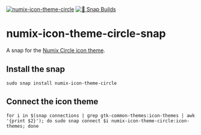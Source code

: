 [![numix-icon-theme-circle](https://snapcraft.io/numix-icon-theme-circle/badge.svg)](https://snapcraft.io/numix-icon-theme-circle) [![🧪 Snap Builds](https://github.com/kz6fittycent/numix-icon-theme-circle-snap/actions/workflows/test-snap-can-build.yml/badge.svg)](https://github.com/kz6fittycent/numix-icon-theme-circle-snap/actions/workflows/test-snap-can-build.yml)

# numix-icon-theme-circle-snap
A snap for the [Numix Circle icon theme](https://github.com/numixproject/numix-icon-theme-circle/).

## Install the snap

`sudo snap install numix-icon-theme-circle`

## Connect the icon theme 

```
for i in $(snap connections | grep gtk-common-themes:icon-themes | awk '{print $2}'); do sudo snap connect $i numix-icon-theme-circle:icon-themes; done
```
